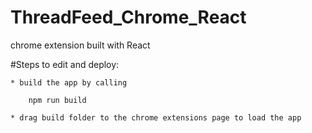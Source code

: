 # ThreadFeed_Chrome_React
chrome extension built with React


#Steps to edit and deploy: 

    * build the app by calling 

        npm run build 

    * drag build folder to the chrome extensions page to load the app 

 
